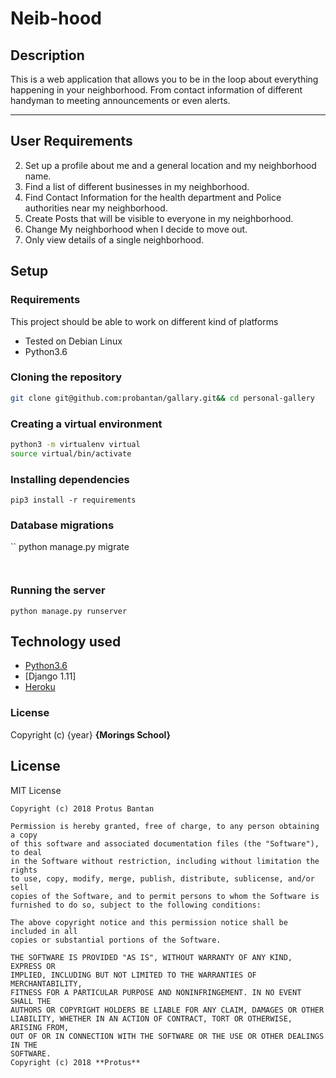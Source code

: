  Neib-hood
===================
## Description
This is  a web application that allows you to be in the loop about everything happening in your neighborhood. From contact information of different handyman to meeting announcements or even alerts.


 

------------------------------------------------------------------------

## User Requirements

2. Set up a profile about me and a general location and my neighborhood name.
3. Find a list of different businesses in my neighborhood.
4. Find Contact Information for the health department and Police authorities near my neighborhood.
5. Create Posts that will be visible to everyone in my neighborhood.
6. Change My neighborhood when I decide to move out.
7. Only view details of a single neighborhood.


## Setup

### Requirements
This project should be able to work on different kind of platforms
* Tested on Debian Linux
* Python3.6

### Cloning the repository
```bash
git clone git@github.com:probantan/gallary.git&& cd personal-gallery
```

### Creating a virtual environment

```bash
python3 -m virtualenv virtual
source virtual/bin/activate
```
### Installing dependencies
```
pip3 install -r requirements
```




### Database migrations

``
python manage.py migrate
```


```

### Running the server 
```
python manage.py runserver
```



## Technology used

* [Python3.6](https://www.python.org/)
* [Django 1.11]
* [Heroku](https://heroku.com)




### License
Copyright (c) {year} **{Morings School}**



## License
MIT License
```
Copyright (c) 2018 Protus Bantan

Permission is hereby granted, free of charge, to any person obtaining a copy
of this software and associated documentation files (the "Software"), to deal
in the Software without restriction, including without limitation the rights
to use, copy, modify, merge, publish, distribute, sublicense, and/or sell
copies of the Software, and to permit persons to whom the Software is
furnished to do so, subject to the following conditions:

The above copyright notice and this permission notice shall be included in all
copies or substantial portions of the Software.

THE SOFTWARE IS PROVIDED "AS IS", WITHOUT WARRANTY OF ANY KIND, EXPRESS OR
IMPLIED, INCLUDING BUT NOT LIMITED TO THE WARRANTIES OF MERCHANTABILITY,
FITNESS FOR A PARTICULAR PURPOSE AND NONINFRINGEMENT. IN NO EVENT SHALL THE
AUTHORS OR COPYRIGHT HOLDERS BE LIABLE FOR ANY CLAIM, DAMAGES OR OTHER
LIABILITY, WHETHER IN AN ACTION OF CONTRACT, TORT OR OTHERWISE, ARISING FROM,
OUT OF OR IN CONNECTION WITH THE SOFTWARE OR THE USE OR OTHER DEALINGS IN THE
SOFTWARE.
Copyright (c) 2018 **Protus**
```
